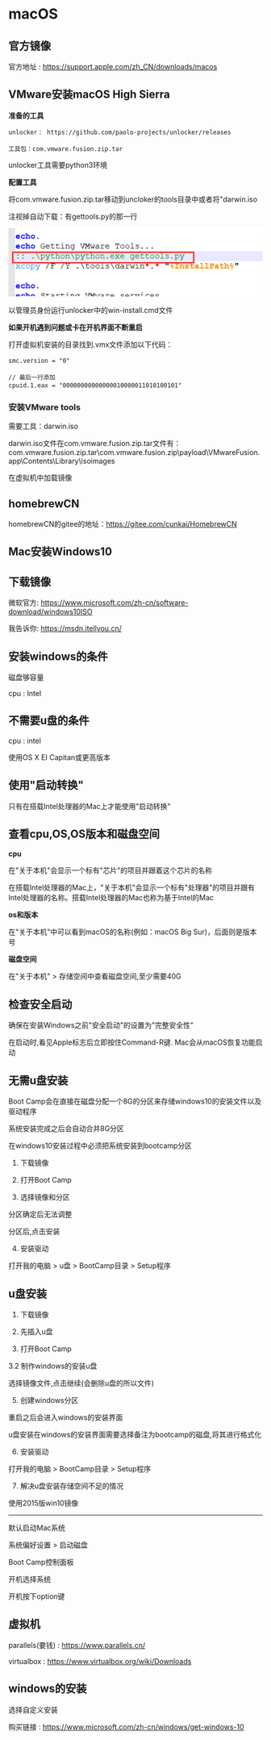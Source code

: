 # macOS

## 官方镜像

官方地址 : https://support.apple.com/zh_CN/downloads/macos

## VMware安装macOS High Sierra

**准备的工具**

```
unlocker： https://github.com/paolo-projects/unlocker/releases

工具包：com.vmware.fusion.zip.tar
```

unlocker工具需要python3环境

**配置工具**

将com.vmware.fusion.zip.tar移动到uncloker的tools目录中或者将"darwin.iso

注视掉自动下载：有gettools.py的那一行

![autoload](./macOS.assets/20200417014900339.png)

以管理员身份运行unlocker中的win-install.cmd文件

**如果开机遇到问题或卡在开机界面不断重启** 

打开虚拟机安装的目录找到.vmx文件添加以下代码：

```
smc.version = "0"

// 最后一行添加
cpuid.1.eax = "00000000000000010000011010100101"
```

### 安装VMware tools

需要工具：darwin.iso

darwin.iso文件在com.vmware.fusion.zip.tar文件有：com.vmware.fusion.zip.tar\com.vmware.fusion.zip\payload\VMwareFusion.app\Contents\Library\isoimages

在虚拟机中加载镜像

## homebrewCN

homebrewCN的gitee的地址：https://gitee.com/cunkai/HomebrewCN

## Mac安装Windows10

## 下载镜像

微软官方: https://www.microsoft.com/zh-cn/software-download/windows10ISO

我告诉你: https://msdn.itellyou.cn/

## 安装windows的条件

磁盘够容量

cpu : Intel

## 不需要u盘的条件

cpu : intel

使用OS X EI Capitan或更高版本



## 使用"启动转换"

只有在搭载Intel处理器的Mac上才能使用"启动转换"

## 查看cpu,OS,OS版本和磁盘空间

**cpu**

在"关于本机"会显示一个标有"芯片"的项目并跟着这个芯片的名称


在搭载Intel处理器的Mac上，"关于本机"会显示一个标有"处理器"的项目并跟有Intel处理器的名称。搭载Intel处理器的Mac也称为基于Intel的Mac

**os和版本**

在"关于本机"中可以看到macOS的名称(例如：macOS Big Sur)，后面则是版本号


**磁盘空间**

在"关于本机" > 存储空间中查看磁盘空间,至少需要40G 

## 检查安全启动

确保在安装Windows之前"安全启动"的设置为"完整安全性"

在启动时,看见Apple标志后立即按住Command-R键. Mac会从macOS恢复功能启动

## 无需u盘安装

Boot Camp会在直接在磁盘分配一个8G的分区来存储windows10的安装文件以及驱动程序

系统安装完成之后会自动合并8G分区

在windows10安装过程中必须把系统安装到bootcamp分区

1. 下载镜像

2. 打开Boot Camp


3. 选择镜像和分区


分区确定后无法调整

分区后,点击安装

4. 安装驱动

打开我的电脑 > u盘 > BootCamp目录 > Setup程序

## u盘安装

1. 下载镜像

2. 先插入u盘

3. 打开Boot Camp


3.2 制作windows的安装u盘


选择镜像文件,点击继续(会删除u盘的所以文件)

5. 创建windows分区


重启之后会进入windows的安装界面

u盘安装在windows的安装界面需要选择备注为bootcamp的磁盘,将其进行格式化


6. 安装驱动

打开我的电脑 > BootCamp目录 > Setup程序

7. 解决u盘安装存储空间不足的情况


使用2015版win10镜像

---

默认启动Mac系统

系统偏好设置 > 启动磁盘

Boot Camp控制面板

开机选择系统

开机按下option键

## 虚拟机

parallels(要钱) : https://www.parallels.cn/

virtualbox : https://www.virtualbox.org/wiki/Downloads

## windows的安装

选择自定义安装

购买链接 : https://www.microsoft.com/zh-cn/windows/get-windows-10
